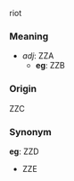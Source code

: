 riot
### Meaning
+ _adj_: ZZA
    + __eg__: ZZB

### Origin

ZZC

### Synonym

__eg__: ZZD

+ ZZE


